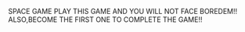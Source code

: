 SPACE GAME
PLAY THIS GAME AND YOU WILL NOT FACE BOREDEM!!
ALSO,BECOME THE FIRST ONE TO COMPLETE THE GAME!!
